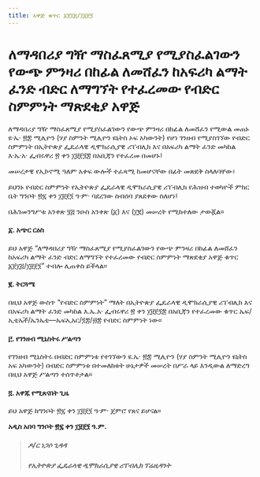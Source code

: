 ```yaml
---
title: አዋጅ ቁጥር ፩፻፲፭/፲፱፻፺
---
```


# ለማዳበሪያ ግዥ ማስፈጸሚያ የሚያስፈልገውን የውጭ ምንዛሪ በከፊል ለመሸፈን ከአፍሪካ ልማት ፈንድ ብድር ለማግኘት የተፈረመው የብድር ስምምነት ማጽደቂያ አዋጅ

ለማዳበሪያ ግዥ ማስፈጸሚያ የሚያስፈልገውን የውጭ ምንዛሪ በከፊል ለመሸፈን የሚውል መጠኑ ዩ·ኤ· ፳፰ ሚሊዮን (ሃያ ስምንት ሚሊዮን ዩኒትስ ኦፍ አካውንት) የሆነ ገንዘብ የሚያስገኘው የብድር ስምምነት በኢትዮጵያ ፌዴራላዊ ዲሞክራሲያዊ ሪፐብሊክ እና በአፍሪካ ልማት ፈንድ መካከል እ·ኤ·አ· ፌብሩዋሪ ፳ ቀን ፲፱፻፺፰ በአቢጃን የተፈረመ በመሆኑ፤

መሠረታዊ የኢኮኖሚ ዓለም አቀፍ ውሎች ተፈጻሚ ከመሆናቸው በፊት መጽደቅ ስላለባቸው፣

ይህንኑ የብድር ስምምነት የኢትዮጵያ ፌዴራላዊ ዲሞክራሲያዊ ሪፐብሊክ የሕዝብ ተወካዮች ምክር ቤት ግንቦት ፳፯ ቀን ፲፱፻፺ ዓ·ም· ባደረገው ስብሰባ ያጸደቀው ስለሆነ፤

በሕገመንግሥቱ አንቀጽ ፶፭ ንዑስ አንቀጽ (፩) እና (፲፪) መሠረት የሚከተለው ታውጇል።

#### ፩. አጭር ርዕስ

ይህ አዋጅ “ለማዳበሪያ ግዥ ማስፈጸሚያ የሚያስፈልገውን የውጭ ምንዛሪ በከፊል ለመሸፈን ከአፍሪካ ልማት ፈንድ ብድር ለማግኘት የተፈረመው የብድር ስምምነት ማጽደቂያ አዋጅ ቁጥር ፩፻፲፭/፲፱፻፺” ተብሎ ሊጠቀስ ይችላል።

#### ፪. ትርጓሜ

በዚህ አዋጅ ውስጥ “የብድር ስምምነት” ማለት በኢትዮጵያ ፌዴራላዊ ዲሞክራሲያዊ ሪፐብሊክ እና በአፍሪካ ልማት ፈንድ መካከል እ.ኤ.አ· ፌብሩዋሪ ፳ ቀን ፲፱፻፺፰ በአቢጃን የተፈረመው ቁጥር ኤፍ/ኢቲኤች/ኤንኤቲ—ኤፍኢአር/፺፰/፴፰ የብድር ስምምነት ነው።

#### ፫. የገንዘብ ሚኒስትሩ ሥልጣን

የገንዘብ ሚኒስትሩ በብድር ስምምነቱ የተገኘውን ዩ.ኤ· ፳፰ ሚሊዮን (ሃያ ስምንት ሚሊዮን ዩኒትስ አፍ አካውንት) በብድር ስምምነቱ በተመለከቱት ሁኔታዎች መሠረት በሥራ ላይ እንዲውል ለማድረግ በዚህ አዋጅ ሥልጣን ተሰጥቶታል።

#### ፬. አዋጁ የሚጸናበት ጊዜ

ይህ አዋጅ ከግንቦት ፳፯ ቀን ፲፱፻፺ ዓ·ም· ጀምሮ የጸና ይሆናል።

**አዲስ አበባ ግንቦት ፳፯ ቀን ፲፱፻፺ ዓ.ም.**

> ##### ዶ/ር ነጋሶ ጊዳዳ
>
> ##### የኢትዮጵያ ፌዴራላዊ ዲሞክራሲያዊ ሪፐብሊክ ፕሬዚዳንት
